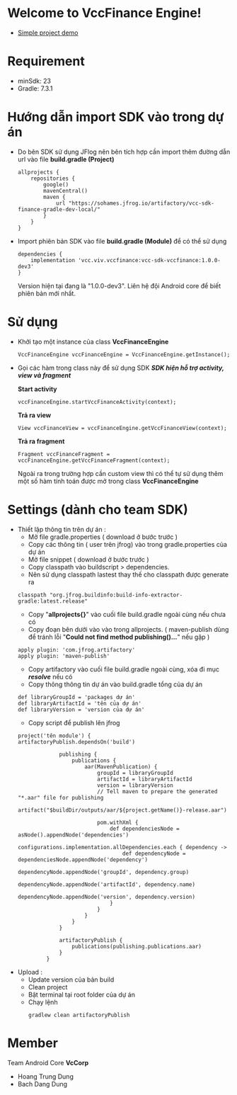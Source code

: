 # Welcome to VccFinance Engine!
- [Simple project demo](https://github.com/mysoha/VccFinanceEngine_Demo.git)

# Requirement
- minSdk: 23
- Gradle: 7.3.1

# Hướng dẫn import SDK vào trong dự án
- Do bên SDK sử dụng JFlog nên bên tích hợp cần import thêm đường dẫn url vào file **build.gradle (Project)**
    ```
    allprojects {
        repositories {
            google()
            mavenCentral()
            maven {
                url "https://sohames.jfrog.io/artifactory/vcc-sdk-finance-gradle-dev-local/"
            }
        }
    }
    ```

- Import phiên bản SDK vào file **build.gradle (Module)** để có thể sử dụng
    ```
    dependencies {
        implementation 'vcc.viv.vccfinance:vcc-sdk-vccfinance:1.0.0-dev3'
    }
    ```
  Version hiện tại đang là "1.0.0-dev3". Liên hệ đội Android core để biết phiên bản mới nhất.
# Sử dụng
- Khởi tạo một instance của class **VccFinanceEngine**

    ```
    VccFinanceEngine vccFinanceEngine = VccFinanceEngine.getInstance();
    ```
- Gọi các hàm trong class này để sử dụng SDK
  ***SDK hiện hỗ trợ activity, view và fragment***

  **Start activity**
    ```
    vccFinanceEngine.startVccFinanceActivity(context);
    ```

  **Trả ra view**
    ```
    View vccFinanceView = vccFinanceEngine.getVccFinanceView(context);
    ```

  **Trả ra fragment**
    ```
    Fragment vccFinanceFragment = vccFinanceEngine.getVccFinanceFragment(context);
    ```

  Ngoài ra trong trường hợp cần custom view thì có thể tự sử dụng thêm một số hàm tính toán được mở trong class **VccFinanceEngine**

# Settings (dành cho team SDK)
- Thiết lập thông tin trên dự án :
  - Mở file gradle.properties ( download ở bước trước )
  - Copy các thông tin ( user trên jfrog) vào trong gradle.properties của dự án
  - Mở file snippet ( download ở bước trước )
  - Copy classpath vào buildscript > dependencies.
  - Nên sử dụng classpath lastest thay thế cho classpath được generate ra
  ```
  classpath "org.jfrog.buildinfo:build-info-extractor-gradle:latest.release"
  ```
  - Copy "**allprojects{}**" vào cuối file build.gradle ngoài cùng nếu chưa có
  - Copy đoạn bên dưới vào vào trong allprojects. ( maven-publish dùng để tránh lỗi "**Could
    not find method publishing()...**" nếu gặp )
  ```
  apply plugin: 'com.jfrog.artifactory'
  apply plugin: 'maven-publish'
  ```
  - Copy artifactory vào cuối file build.gradle ngoài cùng, xóa đi mục ***resolve*** nếu có
  - Copy thông thông tin dự án vào build.gradle tổng của dự án
  ```
  def libraryGroupId = 'packages dự án'
  def libraryArtifactId = 'tên của dự án'
  def libraryVersion = 'version của dự án'
  ```
  - Copy script để publish lên jfrog
  ```
  project('tên module') {
  artifactoryPublish.dependsOn('build')

               publishing {
                   publications {
                       aar(MavenPublication) {
                           groupId = libraryGroupId
                           artifactId = libraryArtifactId
                           version = libraryVersion
                           // Tell maven to prepare the generated "*.aar" file for publishing
                           artifact("$buildDir/outputs/aar/${project.getName()}-release.aar")

                           pom.withXml {
                               def dependenciesNode = asNode().appendNode('dependencies')
                               configurations.implementation.allDependencies.each { dependency ->
                                   def dependencyNode = dependenciesNode.appendNode('dependency')
                                   dependencyNode.appendNode('groupId', dependency.group)
                                   dependencyNode.appendNode('artifactId', dependency.name)
                                   dependencyNode.appendNode('version', dependency.version)
                               }
                           }
                       }
                   }
               }

               artifactoryPublish {
                   publications(publishing.publications.aar)
               }
           }
    ```
- Upload :
  - Update version của bản build
  - Clean project
  - Bật terminal tại root folder của dự án
  - Chạy lệnh
    ```
    gradlew clean artifactoryPublish
    ```

# Member
Team Android Core **VcCorp**
- Hoang Trung Dung
- Bach Dang Dung